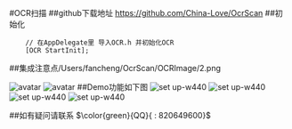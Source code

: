 #OCR扫描
##github下载地址
<https://github.com/China-Love/OcrScan>
##初始化
```
    // 在AppDelegate里 导入OCR.h 并初始化OCR
    [OCR StartInit];
```
##集成注意点/Users/fancheng/OcrScan/OCRImage/2.png

![avatar](./OCRImage/1.png)
![avatar](./OCRImage/3.png)
##Demo功能如下图
![set up-w440](./OCRImage/2.png)
![set up-w440](./OCRImage/IMG_5469.PNG)
![set up-w440](./OCRImage/IMG_5470.PNG)
![set up-w440](./OCRImage/IMG_5471.PNG)

##如有疑问请联系
$\color{green}{QQ}{ : 820649600}$








